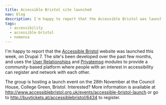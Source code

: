 ```yaml
---
title: Accessible Bristol site launched
nav: blog
description: I'm happy to report that the Accessible Bristol was launched this week, on Drupal 7.
tags:
  - accessibility
  - accessible-bristol
  - nomensa
---
```

I'm happy to report that the [Accessible Bristol](http://www.accessiblebristol.org.uk) website was launched this week, on Drupal 7. The site's been developed over the past few months, and uses the [User Relationships](http://drupal.org/project/user_relationships) and [Privatemsg](http://drupal.org/project/privatemsg) modules to provide a community-based platform where people with an interest in accessibility can register and network with each other.

The group is hosting a launch event on the 28th November at the Council House, College Green, Bristol. Interested? More information is available at <http://www.accessiblebristol.org.uk/events/accessible-bristol-launch> or go to <http://buytickets.at/accessiblebristol/6434> to register.
